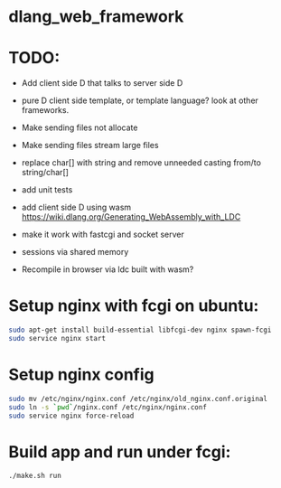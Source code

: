 # dlang_web_framework

# TODO:

* Add client side D that talks to server side D
* pure D client side template, or template language? look at other frameworks.

* Make sending files not allocate
* Make sending files stream large files
* replace char[] with string and remove unneeded casting from/to string/char[]
* add unit tests
* add client side D using wasm https://wiki.dlang.org/Generating_WebAssembly_with_LDC
* make it work with fastcgi and socket server
* sessions via shared memory
* Recompile in browser via ldc built with wasm?

# Setup nginx with fcgi on ubuntu:
```sh
sudo apt-get install build-essential libfcgi-dev nginx spawn-fcgi
sudo service nginx start
```
# Setup nginx config
```sh
sudo mv /etc/nginx/nginx.conf /etc/nginx/old_nginx.conf.original
sudo ln -s `pwd`/nginx.conf /etc/nginx/nginx.conf
sudo service nginx force-reload
```

# Build app and run under fcgi:
```sh
./make.sh run
```
